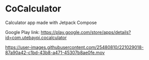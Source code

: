 # CoCalculator
Calculator app made with Jetpack Compose

Google Play link: https://play.google.com/store/apps/details?id=com.utebaypi.cocalculator

https://user-images.githubusercontent.com/25480810/221029018-87a90a42-c1bd-43b8-a471-45307b8ae0fe.mov


